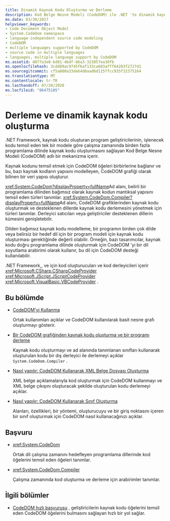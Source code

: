 ```yaml
---
title: Dinamik Kaynak Kodu Oluşturma ve Derleme
description: Kod Belge Nesne Modeli (CodeDOM) ile .NET 'te dinamik kaynak kodu derleyin ve oluşturun. CodeDOM öğeleri, CodeDOM grafiği oluşturacak şekilde bağlantılıdır.
ms.date: 03/30/2017
helpviewer_keywords:
- Code Document Object Model
- System.CodeDom namespace
- language-independent source code modeling
- CodeDOM
- multiple languages supported by CodeDOM
- source code in multiple languages
- languages, multiple language support by CodeDOM
ms.assetid: d077a3e8-bd81-4bdf-b6a3-323857ea30fb
ms.openlocfilehash: 3cdd89ac9745f6af133ca683afff64283f2727d1
ms.sourcegitcommit: cf5a800a33de64d0aad6d115ffcc935f32375164
ms.translationtype: MT
ms.contentlocale: tr-TR
ms.lasthandoff: 07/20/2020
ms.locfileid: "86475105"
---
```

# <a name="compile-and-generate-dynamic-source-code"></a>Derleme ve dinamik kaynak kodu oluşturma

.NET Framework, kaynak kodu oluşturan program geliştiricilerinin, işlenecek kodu temsil eden tek bir modele göre çalışma zamanında birden fazla programlama dilinde kaynak kodu oluşturmasını sağlayan Kod Belge Nesne Modeli (CodeDOM) adlı bir mekanizma içerir.  
  
Kaynak kodunu temsil etmek için CodeDOM öğeleri birbirlerine bağlanır ve bu, bazı kaynak kodların yapısını modelleyen, CodeDOM grafiği olarak bilinen bir veri yapısı oluşturur.  
  
<xref:System.CodeDom?displayProperty=fullName>Ad alanı, belirli bir programlama dilinden bağımsız olarak kaynak kodun mantıksal yapısını temsil eden türleri tanımlar. <xref:System.CodeDom.Compiler?displayProperty=fullName>Ad alanı, CodeDOM grafiklerinden kaynak kodu oluşturmak ve desteklenen dillerde kaynak kodu derlemesini yönetmek için türleri tanımlar. Derleyici satıcıları veya geliştiriciler desteklenen dillerin kümesini genişletebilir.  
  
Dilden bağımsız kaynak kodu modelleme, bir programın birden çok dilde veya belirsiz bir hedef dil için bir program modeli için kaynak kodu oluşturması gerektiğinde değerli olabilir. Örneğin, bazı tasarımcılar, kaynak kodu doğru programlama dilinde oluşturmak için CodeDOM 'yi bir dil soyutlama arabirimi olarak kullanır, bu dil için CodeDOM desteği kullanılabilir.  
  
.NET Framework,, ve için kod oluşturucuları ve kod derleyicileri içerir <xref:Microsoft.CSharp.CSharpCodeProvider> <xref:Microsoft.JScript.JScriptCodeProvider> <xref:Microsoft.VisualBasic.VBCodeProvider> .  
  
## <a name="in-this-section"></a>Bu bölümde

- [CodeDOM'yi Kullanma](using-the-codedom.md)

  Ortak kullanımları açıklar ve CodeDOM kullanılarak basit nesne grafı oluşturmayı gösterir.  
  
- [Bir CodeDOM grafiğinden kaynak kodu oluşturma ve bir programı derleme](generating-and-compiling-source-code-from-a-codedom-graph.md)  

  Kaynak kodu oluşturmayı ve ad alanında tanımlanan sınıfları kullanarak oluşturulan kodu bir dış derleyici ile derlemeyi açıklar `System.CodeDom.Compiler` .  
  
- [Nasıl yapılır: CodeDOM Kullanarak XML Belge Dosyası Oluşturma](how-to-create-an-xml-documentation-file-using-codedom.md)  

  XML belge açıklamalarıyla kod oluşturmak için CodeDOM kullanmayı ve XML belge çıkışını oluşturacak şekilde oluşturulan kodu derlemeyi açıklar.  
  
- [Nasıl yapılır: CodeDOM Kullanarak Sınıf Oluşturma](how-to-create-a-class-using-codedom.md)  

  Alanları, özellikleri, bir yöntemi, oluşturucuyu ve bir giriş noktasını içeren bir sınıf oluşturmak için CodeDOM nasıl kullanacağınızı açıklar.  
  
## <a name="reference"></a>Başvuru  

- <xref:System.CodeDom>  

  Ortak dil çalışma zamanını hedefleyen programlama dillerinde kod öğelerini temsil eden öğeleri tanımlar.  
  
- <xref:System.CodeDom.Compiler>  

  Çalışma zamanında kod oluşturma ve derleme için arabirimler tanımlar.  
  
## <a name="related-sections"></a>İlgili bölümler  

- [CodeDOM hızlı başvurusu](https://docs.microsoft.com/previous-versions/dotnet/netframework-4.0/f1dfsbhc(v=vs.100)) , geliştiricilerin kaynak kodu öğelerini temsil eden CodeDOM öğelerini bulmasını sağlayan hızlı bir yol sağlar.
